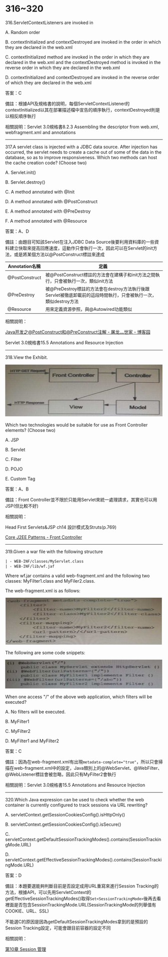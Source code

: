 316~320
========================

316.ServletContextListeners are invoked in

A. Random order

B. contextInitialized and contextDestroyed are invoked in the order in which they are declared in the web.xml

C. contextInitialized method are invoked in the order in which they are declared in the web.xml and the
contextDestroyed method is invoked in the reverse order in which they are declared in the web.xml

D. contextInitialized and contextDestroyed are invoked in the reverse order of which they are declared in the
web.xml

<!--sec data-title="解析" data-id="section316_2" data-collapse=true ces-->
答案：C

備註：根據API及規格書的說明，每個ServletContextListener的contextInitialized以其在部署描述檔中宣告的順序執行，contextDestroyed則是以相反順序執行

相關說明：Servlet 3.0規格書8.2.3 Assembling the descriptor from web.xml, webfragment.xml
and annotations
<!--endsec-->

---
317.A servlet class is injected with a JDBC data source. After injection has occurred, the servlet needs to create a cache out of some of the data in the database, so as to improve responsiveness. Which two methods can host the cache creation code? (Choose two)

A. Servlet.init()

B. Servlet.destroy()

C. A method annotated with @Init

D. A method annotated with @PostConstruct

E. A method annotated with @PreDestroy

F. A method annotated with @Resource

<!--sec data-title="解析" data-id="section317_2" data-collapse=true ces-->
答案：A、D

備註：由題目可知該Servlet在注入JDBC Data Source後要利用資料庫的一些資料建立快取來提高回應速度，這動作只會執行一次，因此可以在Servlet的init方法，或是將某個方法以@PostConstruct標註來達成
<br>

|Annotation名稱|定義|
|-----|-----|
|@PostConstruct|被@PostConstruct標註的方法會在建構子和init方法之間執行，只會被執行一次，類似init方法|
|@PreDestroy|被@PreDestroy標註的方法會在destroy方法執行後跟Servlet被徹底卸載前的這段時間執行，只會被執行一次，類似destroy方法|
|@Resource|用來定義資源參照，與@Autowired功能類似|

相關說明：

[Java开发之@PostConstruct和@PreConstruct注解 - 屠龙灬世家 - 博客园](http://www.cnblogs.com/landiljy/p/5764515.html)

Servlet 3.0規格書15.5 Annotations and Resource Injection
<!--endsec-->

---
318.View the Exhibit.

![1506851522505](/media/29210.jpeg)

Which two technologies would be suitable for use as Front Controller elements? (Choose two)

A. JSP

B. Servlet

C. Filter

D. POJO

E. Custom Tag

<!--sec data-title="解析" data-id="section318_2" data-collapse=true ces-->
答案：A、B

備註：Front Controller並不限於只能用Servlet來統一處理請求，其實也可以用JSP(但比較不好)

相關說明：

Head First Servlets&JSP ch14 設計模式及Struts(p.769)

[Core J2EE Patterns - Front Controller](http://www.oracle.com/technetwork/java/frontcontroller-135648.html)
<!--endsec-->

---
319.Given a war file with the following structure

	| - WEB-INF/classes/MyServlet.class
	| - WEB-INF/lib/wf.jaf

Where wf.jar contains a valid web-fragment.xml and the following two classes: MyFilter1.class and
MyFiler2.class.

The web-fragment.xml is as follows:

![1506851652886](/media/24478.jpeg)

The following are some code snippets:

![1506851659202](/media/24082.jpeg)

When one access "/" of the above web application, which filters will be executed?

A. No filters will be executed.

B. MyFilter1

C. MyFilter2

D. MyFilter1 and MyFilter2

<!--sec data-title="解析" data-id="section319_2" data-collapse=true ces-->
答案：C

備註：因為在web-fragment.xml有出現`metadata-complete="true"`，所以只會掃描在web-fragment.xml中的設定，Java類別上的@WebServlet、@WebFilter、@WebListener標註會被忽略，因此只有MyFilter2會執行

相關說明：Servlet 3.0規格書15.5 Annotations and Resource Injection
<!--endsec-->

---
320.Which Java expression can be used to check whether the web container is currently configured to track
sessions via URL rewriting?

A. servletContext.getSessionCookiesConfig().isHttpOnly()

B. servletContext.getSessionCookiesConfig().isSecure()

C. servletContext.getDefaultSessionTrackingModes().contains(SessionTrackingMode.URL)

D. servletContext.getEffectiveSessionTrackingModes().contains(SessionTrackingMode.URL)

<!--sec data-title="解析" data-id="section320_2" data-collapse=true ces-->
答案：D

備註：本題要選能夠判斷目前是否設定成用URL重寫來進行Session Tracking的方法，根據API，可以先用ServletContext的getEffectiveSessionTrackingModes()取得`Set<SessionTrackingMode>`後再去看裡面是否包含SessionTrackingMode.URL(SessionTrackingMode的列舉值有COOKIE、URL、SSL)

不能選C的原因是因為getDefaultSessionTrackingModes拿到的是預設的Session Tracking設定，可能會跟目前容器的設定不同

相關說明：

[第10章 Session 管理](http://ykgarfield.github.io/jetty-9.2.3.v20140905-zh/session-management.html)
<!--endsec-->
